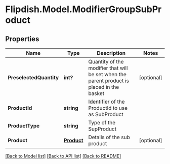 # Flipdish.Model.ModifierGroupSubProduct
## Properties

Name | Type | Description | Notes
------------ | ------------- | ------------- | -------------
**PreselectedQuantity** | **int?** | Quantity of the modifier that will be set when the parent product is placed in the basket | [optional] 
**ProductId** | **string** | Identifier of the ProductId to use as SubProduct | 
**ProductType** | **string** | Type of the SupProduct | 
**Product** | [**Product**](Product.md) | Details of the sub product | [optional] 

[[Back to Model list]](../README.md#documentation-for-models) [[Back to API list]](../README.md#documentation-for-api-endpoints) [[Back to README]](../README.md)

